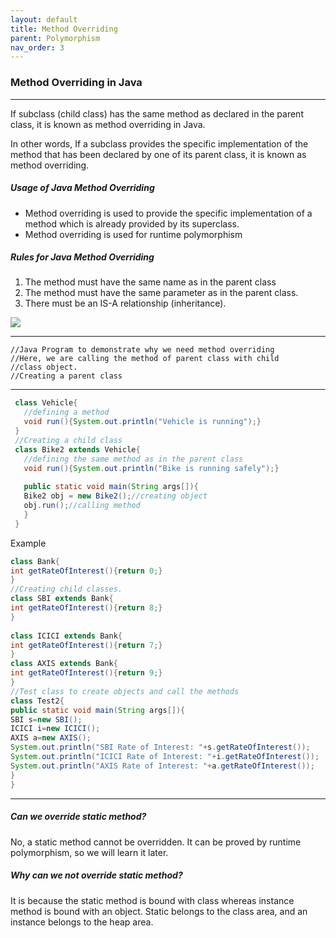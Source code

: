 ```yaml
---
layout: default
title: Method Overriding
parent: Polymorphism
nav_order: 3
---
```

### Method Overriding in Java

-------

If subclass (child class) has the same method as declared in the parent class, it is known as method overriding in Java.

In other words, If a subclass provides the specific implementation of the method that has been declared by one of its parent class, it is known as method overriding.

##### Usage of Java Method Overriding

   - Method overriding is used to provide the specific implementation of a method which is already provided by its superclass.
   - Method overriding is used for runtime polymorphism

##### Rules for Java Method Overriding


   1. The method must have the same name as in the parent class
   2. The method must have the same parameter as in the parent class.
   3. There must be an IS-A relationship (inheritance).
   
![](https://static.javatpoint.com/images/java-rules-for-method-overriding.png)


-----

    //Java Program to demonstrate why we need method overriding  
    //Here, we are calling the method of parent class with child  
    //class object.  
    //Creating a parent class 
    
-----

```java
 class Vehicle{  
   //defining a method  
   void run(){System.out.println("Vehicle is running");}  
 }  
 //Creating a child class  
 class Bike2 extends Vehicle{  
   //defining the same method as in the parent class  
   void run(){System.out.println("Bike is running safely");}  
   
   public static void main(String args[]){  
   Bike2 obj = new Bike2();//creating object  
   obj.run();//calling method  
   }  
 }  
```


Example

```java
class Bank{  
int getRateOfInterest(){return 0;}  
}  
//Creating child classes.  
class SBI extends Bank{  
int getRateOfInterest(){return 8;}  
}  
  
class ICICI extends Bank{  
int getRateOfInterest(){return 7;}  
}  
class AXIS extends Bank{  
int getRateOfInterest(){return 9;}  
}  
//Test class to create objects and call the methods  
class Test2{  
public static void main(String args[]){  
SBI s=new SBI();  
ICICI i=new ICICI();  
AXIS a=new AXIS();  
System.out.println("SBI Rate of Interest: "+s.getRateOfInterest());  
System.out.println("ICICI Rate of Interest: "+i.getRateOfInterest());  
System.out.println("AXIS Rate of Interest: "+a.getRateOfInterest());  
}  
} 
```

-------

##### Can we override static method?
No, a static method cannot be overridden. It can be proved by runtime polymorphism, so we will learn it later.

##### Why can we not override static method?
It is because the static method is bound with class whereas instance method is bound with an object. Static belongs to the class area, and an instance belongs to the heap area. 


